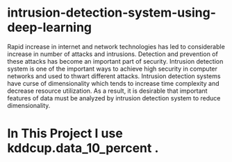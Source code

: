 # intrusion-detection-system-using-deep-learning
Rapid increase in internet and network technologies has led to considerable increase in number of attacks and intrusions. Detection and prevention of these attacks has become an important part of security. Intrusion detection system is one of the important ways to achieve high security in computer networks and used to thwart different attacks. Intrusion detection systems have curse of dimensionality which tends to increase time complexity and decrease resource utilization. As a result, it is desirable that important features of data must be analyzed by intrusion detection system to reduce dimensionality. 

# In This Project I use kddcup.data_10_percent .

